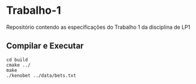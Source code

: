 # Trabalho-1
Repositório contendo as especificações do Trabalho 1 da disciplina de LP1

## Compilar e Executar
```
cd build
cmake ../
make
./kenobet ../data/bets.txt
```
